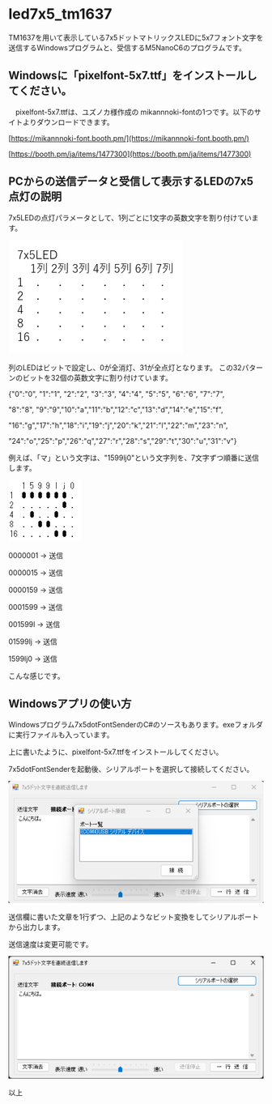 # led7x5_tm1637
TM1637を用いて表示している7x5ドットマトリックスLEDに5x7フォント文字を送信するWindowsプログラムと、受信するM5NanoC6のプログラムです。

## Windowsに「pixelfont-5x7.ttf」をインストールしてください。
　pixelfont-5x7.ttfは、ユズノカ様作成の mikannnoki-fontの1つです。以下のサイトよりダウンロードできます。

[https://mikannnoki-font.booth.pm/](https://mikannnoki-font.booth.pm/)

[https://booth.pm/ja/items/1477300](https://booth.pm/ja/items/1477300)

## PCからの送信データと受信して表示するLEDの7x5点灯の説明
7x5LEDの点灯パラメータとして、1列ごとに1文字の英数文字を割り付けています。

![7x5LED](https://github.com/tarosay/led7x5_tm1637/blob/main/7x5led.png)


列のLEDはビットで設定し、0が全消灯、31が全点灯となります。
この32パターンのビットを32個の英数文字に割り付けています。

{"0":"0", "1":"1", "2":"2", "3":"3", "4":"4", "5":"5", "6":"6", "7":"7",

 "8":"8", "9":"9","10":"a","11":"b","12":"c","13":"d","14":"e","15":"f",

"16":"g","17":"h","18":"i","19":"j","20":"k","21":"l","22":"m","23":"n",

"24":"o","25":"p","26":"q","27":"r","28":"s","29":"t","30":"u","31":"v"}


例えば、「マ」という文字は、"1599lj0"という文字列を、7文字ずつ順番に送信します。

![マ](https://github.com/tarosay/led7x5_tm1637/blob/main/ma.png)

0000001 → 送信

0000015 → 送信

0000159 → 送信

0001599 → 送信

001599l → 送信

01599lj → 送信

1599lj0 → 送信

こんな感じです。

## Windowsアプリの使い方
Windowsプログラム7x5dotFontSenderのC#のソースもあります。exeフォルダに実行ファイルも入っています。

上に書いたように、pixelfont-5x7.ttfをインストールしてください。

7x5dotFontSenderを起動後、シリアルポートを選択して接続してください。

![Serial](https://github.com/tarosay/led7x5_tm1637/blob/main/SelectSerialPort.png)

送信欄に書いた文章を1行ずつ、上記のようなビット変換をしてシリアルポートから出力します。

送信速度は変更可能です。

![Serial](https://github.com/tarosay/led7x5_tm1637/blob/main/7x5dotFontSender.png)

以上
